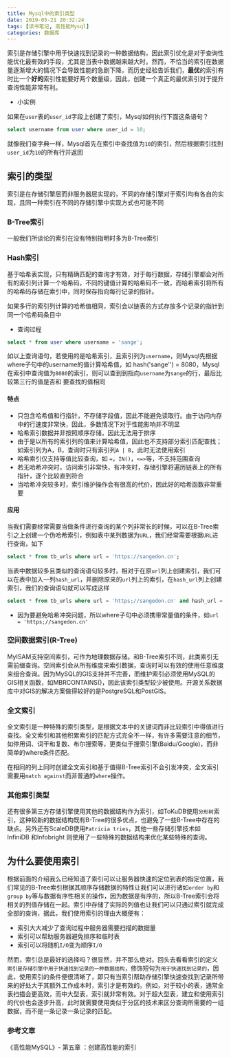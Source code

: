 ```yaml
---
title: Mysql中的索引类型
date: 2019-05-21 20:32:24
tags: [读书笔记, 高性能Mysql]
categories: 数据库
---
```




索引是存储引擎中用于快速找到记录的一种数据结构，因此索引优化是对于查询性能优化最有效的手段，尤其是当表中数据越来越大时。然而，不恰当的索引在数据量逐渐增大的情况下会导致性能的急剧下降，而历史经验告诉我们，**最优**的索引有时比一个**好的**索引性能要好两个数量级，因此，创建一个真正的最优索引对于提升查询性能非常有利。

- 小实例

如果在`user`表的`user_id`字段上创建了索引，Mysql如何执行下面这条语句？

```sql
select username from user where user_id = 10;
```

就像我们查字典一样，Mysql首先在索引中查找值为`10`的索引，然后根据索引找到`user_id`为`10`的所有行并返回

## 索引的类型

索引是在存储引擎层而非服务器层实现的，不同的存储引擎对于索引均有各自的实现，且同一种索引在不同的存储引擎中实现方式也可能不同

### B-Tree索引

一般我们所谈论的索引在没有特别指明时多为B-Tree索引

### Hash索引

基于哈希表实现，只有精确匹配的查询才有效，对于每行数据，存储引擎都会对所有的索引列计算一个哈希码，不同的键值计算的哈希码不一致，而哈希索引将所有的哈希码存储在索引中，同时保存指向每行记录的指针。

如果多行的索引列计算的哈希值相同，索引会以链表的方式存放多个记录的指针到同一个哈希码条目中

- 查询过程

```sql
select * from user where username = 'sange';
```

如以上查询语句，若使用的是哈希索引，且索引列为`username`，则Mysql先根据where子句中的username的值计算哈希值，如 hash('sange'') = 8080，Mysql在索引中查询值为`8080`的索引，则可以查到到指向`username`为`sange`的行，最后比较第三行的值是否和 要查找的值相同

#### 特点

- 只包含哈希值和行指针，不存储字段值，因此不能避免读取行。由于访问内存中的行速度非常快，因此，多数情况下对于性能影响并不明显
- 哈希索引数据并非按照顺序存储，因此无法用于排序
- 由于是以所有的索引列的值来计算哈希值，因此也不支持部分索引匹配查找；如索引列为A，B，查询时只有索引列`A | B`，此时无法使用索引
- 哈希索引仅支持等值比较查询，如 `=`，`IN()`，`<=>`等，不支持范围查询
- 若无哈希冲突时，访问索引非常快，有冲突时，存储引擎将遍历链表上的所有指针，逐个比较直到符合
- 当哈希冲突较多时，索引维护操作会有很高的代价，因此好的哈希函数非常重要

#### 应用

当我们需要经常需要当做条件进行查询的某个列非常长的时候，可以在B-Tree索引之上创建一个伪哈希索引，例如表中某列数据为`URL`，我们经常需要根据`URL`进行查询，如下

```sql
select * from tb_urls where url = 'https://sangedon.cn';
```

当表中数据较多且类似的查询语句较多时，相对于在原`url`列上创建索引，我们可以在表中加入一列`hash_url`，并删除原来的`url`列上的索引，在`hash_url`列上创建索引，我们的查询语句就可以写成这样

```sql
select * from tb_urls where url = 'https;//sangedon.cn' and hash_url = hash('https://sangedon.cn')
```

- 因为要避免哈希冲突问题，所以where子句中必须携带常量值的条件，如`url = 'https;//sangedon.cn'`

### 空间数据索引(R-Tree)

MyISAM支持空间索引，可作为地理数据存储。和B-Tree索引不同，此类索引无需前缀查询。空间索引会从所有维度来索引数据，查询时可以有效的使用任意维度来组合查询。因为MySQL的GIS支持并不完善，而维护索引必须使用MySQL的GIS相关函数，如MBRCONTAINS()，因此该索引类型较少被使用。开源关系数据库中对GIS的解决方案做得较好的是PostgreSQL和PostGIS。

### 全文索引

全文索引是一种特殊的索引类型，是根据文本中的关键词而非比较索引中得值进行查找。全文索引和其他积累索引的匹配方式完全不一样，有许多需要注意的细节，如停用词、词干和复数、布尔搜索等，更类似于搜索引擎(Baidu/Google)，而非简单的where条件匹配。

在相同的列上同时创建全文索引和基于值得B-Tree索引不会引发冲突，全文索引需要用`match against`而非普通的`where`操作。

### 其他索引类型

还有很多第三方存储引擎使用其他的数据结构作为索引，如ToKuDB使用`分形树`索引，这种较新的数据结构既有B-Tree的很多优点，也避免了一些B-Tree中存在的缺点。另外还有ScaleDB使用`Patricia tries`，其他一些存储引擎技术如 InfiniDB 和Infobright 则使用了一些特殊的数据结构来优化某些特殊的查询。

## 为什么要使用索引

根据前面的介绍我么已经知道了索引可以让服务器快速的定位到表的指定位置，我们常见的B-Tree索引根据其顺序存储数据的特性让我们可以进行诸如`order by`和`group by`等与数据有序性相关的操作，因为数据是有序的，所以B-Tree索引会将相关的列值存储在一起。索引中存储了实际的列值也让我们可以只通过索引就完成全部的查询，据此，我们使用索引的理由大概便有：

- 索引大大减少了查询过程中服务器需要扫描的数据量
- 索引可以帮助服务器避免排序和临时表
- 索引可以将随机`I/O`变为顺序`I/O`

然而，索引总是最好的选择吗？很显然，并不那么绝对。回头去看看索引的定义 `索引是存储引擎中用于快速找到记录的一种数据结构`，修饰短句为`用于快速找到记录的`，因此，使用索引的条件便很清晰了，即只有当索引帮助存储引擎快速查找到记录所带来的好处大于其额外工作成本时，索引才是有效的。例如，对于较小的表，通常全表扫描会更高效，而中大型表，索引就非常有效。对于超大型表，建立和使用索引的代价也会逐步升高，此时就需要使用类似于分区的技术来区分查询所需要的一组数据，而不是一条记录一条记录的匹配。

### 参考文章

《高性能MySQL》- 第五章 ：创建高性能的索引